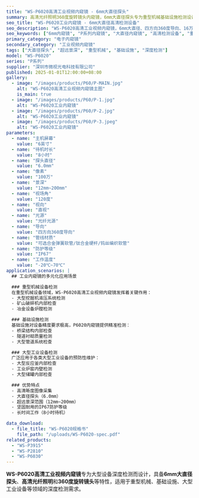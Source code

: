 ```yaml
---
title: "WS-P6020高清工业视频内窥镜 - 6mm大直径探头"
summary: 高清光纤照明360度旋转镜头内窥镜，6mm大直径探头专为重型机械基础设施检测设计
seo_title: "WS-P6020工业内窥镜 - 6mm大直径高清检测设备"
seo_description: "WS-P6020高清工业视频内窥镜，6mm大直径、四方向360度导向、16万像素、12-200mm超远景深，专为大型设备深度检测设计，适用于重型机械、基础设施检查。"
seo_keywords: ["6mm内窥镜", "P系列内窥镜", "大直径内窥镜", "高清检测设备", "重型机械检测", "基础设施检查"]
primary_category: "电子内窥镜"
secondary_category: "工业视频内窥镜"
tags: ["大直径探头", "超远景深", "重型机械", "基础设施", "深度检测"]
model: "WS-P6020"
series: "P系列"
supplier: "深圳市微视光电科技有限公司"
published: 2025-01-01T12:00:00+08:00
gallery:
  - image: "/images/products/P60/P-MAIN.jpg"
    alt: "WS-P6020高清工业视频内窥镜主图"
    is_main: true
  - image: "/images/products/P60/P-1.jpg"
    alt: "WS-P6020工业内窥镜"
  - image: "/images/products/P60/P-2.jpg"
    alt: "WS-P6020工业内窥镜"
  - image: "/images/products/P60/P-3.jpeg"
    alt: "WS-P6020工业内窥镜"
parameters:
  - name: "主机屏幕"
    value: "6英寸"
  - name: "待机时长"
    value: "8小时"
  - name: "探头直径"
    value: "6.0mm"
  - name: "像素"
    value: "100万"
  - name: "景深"
    value: "12mm~200mm"
  - name: "视场角"
    value: "120度"
  - name: "视向"
    value: "直视"
  - name: "光源"
    value: "光纤光源"
  - name: "导向"
    value: "四方向360度导向"
  - name: "管线材质"
    value: "可选合金弹簧软管/钛合金硬杆/钨丝编织软管"
  - name: "防护等级"
    value: "IP67"
  - name: "工作温度"
    value: "-20℃~70℃"
application_scenarios: |
  ## 工业内窥镜的多元化应用场景

  ### 重型机械设备检测
  在重型机械设备领域，WS-P6020高清工业视频内窥镜发挥着关键作用：
  - 大型挖掘机液压系统检测
  - 矿山破碎机内部检查
  - 冶金设备炉膛检测

  ### 基础设施检测
  基础设施对设备精度要求极高，P6020内窥镜提供精准检测：
  - 桥梁结构内部检查
  - 隧道衬砌质量检测
  - 大型管道系统检查

  ### 大型工业设备检测
  广泛应用于各类大型工业设备的预防性维护：
  - 大型反应釜内部检查
  - 工业炉窑内壁检测
  - 大型储罐内部检查

  ### 优势特点
  - 高清晰度图像采集
  - 大直径探头（6.0mm）
  - 超远景深范围（12mm~200mm）
  - 坚固耐用的IP67防护等级
  - 长时间工作（8小时待机）

data_download:
  - file_title: "WS-P6020规格书"
    file_path: "/uploads/WS-P6020-spec.pdf"
related_products:
  - "WS-P3915"
  - "WS-P2810"
  - "WS-P6030"
---
```


**WS-P6020高清工业视频内窥镜**专为大型设备深度检测而设计，具备**6mm大直径探头**、**高清光纤照明**和**360度旋转镜头**等特性，适用于重型机械、基础设施、大型工业设备等领域的深度检测需求。
